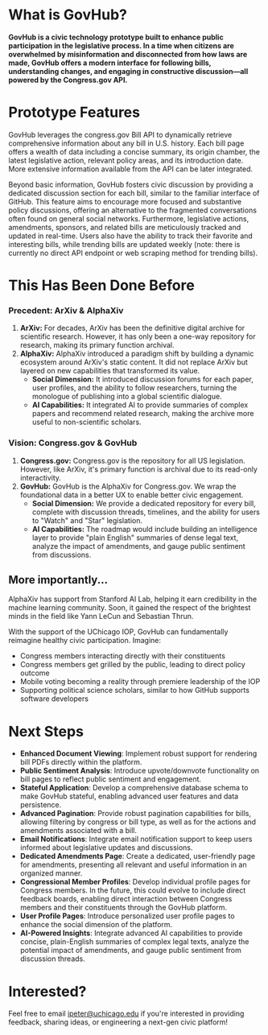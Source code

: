 # What is GovHub?

**GovHub is a civic technology prototype built to enhance public participation in the legislative process. In a time when citizens are overwhelmed by misinformation and disconnected from how laws are made, GovHub offers a modern interface for following bills, understanding changes, and engaging in constructive discussion—all powered by the Congress.gov API.**

# Prototype Features

GovHub leverages the congress.gov Bill API to dynamically retrieve comprehensive information about any bill in U.S. history. Each bill page offers a wealth of data including a concise summary, its origin chamber, the latest legislative action, relevant policy areas, and its introduction date. More extensive information available from the API can be later integrated.

Beyond basic information, GovHub fosters civic discussion by providing a dedicated discussion section for each bill, similar to the familiar interface of GitHub. This feature aims to encourage more focused and substantive policy discussions, offering an alternative to the fragmented conversations often found on general social networks. Furthermore, legislative actions, amendments, sponsors, and related bills are meticulously tracked and updated in real-time. Users also have the ability to track their favorite and interesting bills, while trending bills are updated weekly (note: there is currently no direct API endpoint or web scraping method for trending bills).

# This Has Been Done Before

### Precedent: ArXiv & AlphaXiv

1. **ArXiv:** For decades, ArXiv has been the definitive digital archive for scientific research. However, it has only been a one-way repository for research, making its primary function archival.
2. **AlphaXiv:** AlphaXiv introduced a paradigm shift by building a dynamic ecosystem around ArXiv's static content. It did not replace ArXiv but layered on new capabilities that transformed its value.
   - **Social Dimension:** It introduced discussion forums for each paper, user profiles, and the ability to follow researchers, turning the monologue of publishing into a global scientific dialogue.
   - **AI Capabilities:** It integrated AI to provide summaries of complex papers and recommend related research, making the archive more useful to non-scientific scholars.

### Vision: Congress.gov & GovHub

1. **Congress.gov:** Congress.gov is the repository for all US legislation. However, like ArXiv, it's primary function is archival due to its read-only interactivity.
2. **GovHub:** GovHub is the AlphaXiv for Congress.gov. We wrap the foundational data in a better UX to enable better civic engagement.
   - **Social Dimension:** We provide a dedicated repository for every bill, complete with discussion threads, timelines, and the ability for users to "Watch" and "Star" legislation.
   - **AI Capabilities:** The roadmap would include building an intelligence layer to provide "plain English" summaries of dense legal text, analyze the impact of amendments, and gauge public sentiment from discussions.

## More importantly...

AlphaXiv has support from Stanford AI Lab, helping it earn credibility in the machine learning community. Soon, it gained the respect of the brightest minds in the field like Yann LeCun and Sebastian Thrun.

With the support of the UChicago IOP, GovHub can fundamentally reimagine healthy civic participation. Imagine:

- Congress members interacting directly with their constituents
- Congress members get grilled by the public, leading to direct policy outcome
- Mobile voting becoming a reality through premiere leadership of the IOP
- Supporting political science scholars, similar to how GitHub supports software developers

# Next Steps

- **Enhanced Document Viewing**: Implement robust support for rendering bill PDFs directly within the platform.
- **Public Sentiment Analysis**: Introduce upvote/downvote functionality on bill pages to reflect public sentiment and engagement.
- **Stateful Application**: Develop a comprehensive database schema to make GovHub stateful, enabling advanced user features and data persistence.
- **Advanced Pagination**: Provide robust pagination capabilities for bills, allowing filtering by congress or bill type, as well as for the actions and amendments associated with a bill.
- **Email Notifications**: Integrate email notification support to keep users informed about legislative updates and discussions.
- **Dedicated Amendments Page**: Create a dedicated, user-friendly page for amendments, presenting all relevant and useful information in an organized manner.
- **Congressional Member Profiles**: Develop individual profile pages for Congress members. In the future, this could evolve to include direct feedback boards, enabling direct interaction between Congress members and their constituents through the GovHub platform.
- **User Profile Pages**: Introduce personalized user profile pages to enhance the social dimension of the platform.
- **AI-Powered Insights**: Integrate advanced AI capabilities to provide concise, plain-English summaries of complex legal texts, analyze the potential impact of amendments, and gauge public sentiment from discussion threads.

# Interested?

Feel free to email [ipeter@uchicago.edu](mailto:ipeter@uchicago.edu?subject=Interested%20in%20GovHub) if you're interested in providing feedback, sharing ideas, or engineering a next-gen civic platform!

